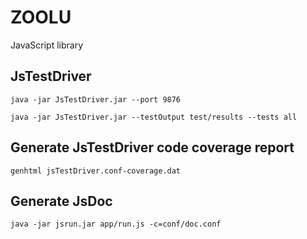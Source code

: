 # ZOOLU
JavaScript library

## JsTestDriver
    java -jar JsTestDriver.jar --port 9876

    java -jar JsTestDriver.jar --testOutput test/results --tests all

## Generate JsTestDriver code coverage report
    genhtml jsTestDriver.conf-coverage.dat


## Generate JsDoc
    java -jar jsrun.jar app/run.js -c=conf/doc.conf